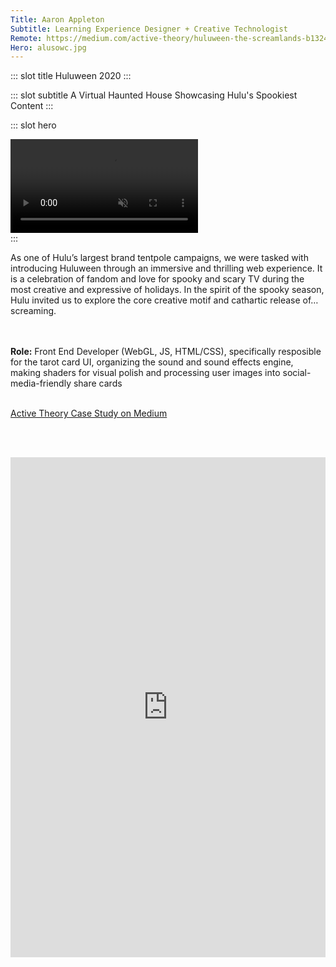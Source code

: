 ```yaml
---
Title: Aaron Appleton
Subtitle: Learning Experience Designer + Creative Technologist
Remote: https://medium.com/active-theory/huluween-the-screamlands-b1324f32ee7d
Hero: alusowc.jpg
---
```


::: slot title
Huluween 2020
:::

::: slot subtitle
A Virtual Haunted House Showcasing Hulu's Spookiest Content
:::

::: slot hero

<!-- <section class="hero"> -->
<div class="hero-body has-text-centered">
<video class="is-centered" style="width:50% padding:50% 0 0 0" controls muted>
    <source src="../.vuepress/public/images/huluween.mp4" type="video/mp4">
    Your browser does not support the video tag.
</video>
</div>
<!-- </section> -->
:::

As one of Hulu’s largest brand tentpole campaigns, we were tasked with introducing Huluween through an immersive and thrilling web experience. It is a celebration of fandom and love for spooky and scary TV during the most creative and expressive of holidays. In the spirit of the spooky season, Hulu invited us to explore the core creative motif and cathartic release of…screaming.

<br><br>
**Role:** Front End Developer (WebGL, JS, HTML/CSS), specifically resposible for the tarot card UI, organizing the sound and sound effects engine, making shaders for visual polish and processing user images into social-media-friendly share cards
<br><br>

[Active Theory Case Study on Medium](https://medium.com/active-theory/huluween-the-screamlands-b1324f32ee7d)

<br><br>

<section class="hero">
<div class="hero-content"
    margin="-50% 0 0 0" postion="relative">
    <iframe title="vimeo-player" src="https://player.vimeo.com/video/510851234" width="100%" height="800vh" frameborder="0" allowfullscreen></iframe>
</div>
</section>
